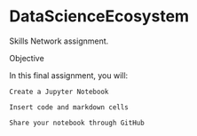 # DataScienceEcosystem
Skills Network assignment.

Objective

In this final assignment, you will:

    Create a Jupyter Notebook

    Insert code and markdown cells

    Share your notebook through GitHub
